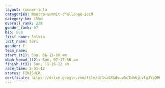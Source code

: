 ```yaml
---
layout: runner-info 
categories: mantra-summit-challenge-2019 
category-km: 15km 
overall_rank: 220
gender_rank: 67
bib: 886
first_name: Selvia
last_name: Sari
gender: F
team_name: 
start_(t1): Sun, 06-15-00 am
mbah_kamad_(t2): Sun, 07-17-58 am
finish_(t3): Sun, 11-16-12 am
race_time: 5-01-12
status: FINISHER
certficate: https-//drive.google.com/file/d/1caGXGdvuu5cTHhKjLvfgJYbQR64uSPMy/view?usp=sharing
---
```

